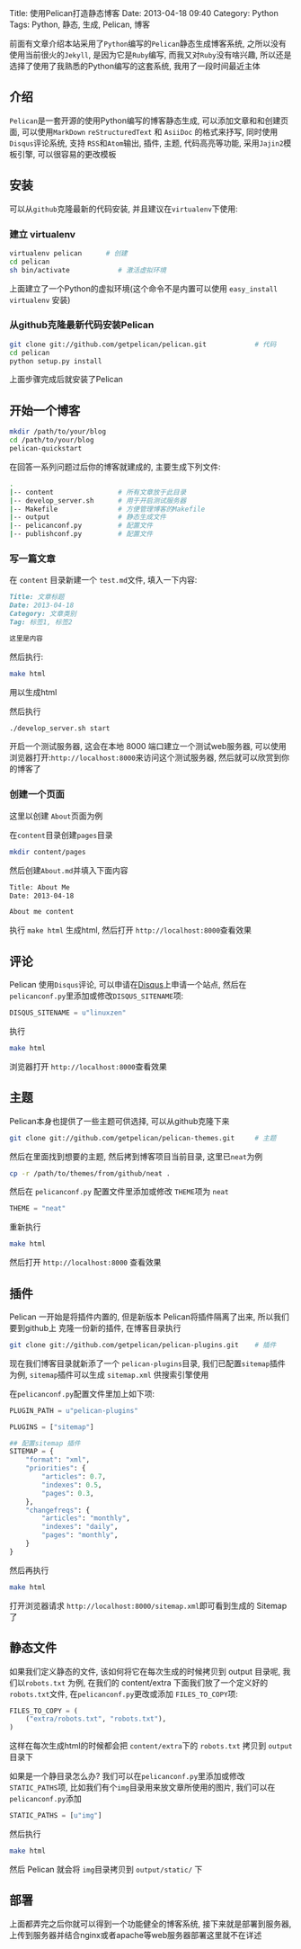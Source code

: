 Title: 使用Pelican打造静态博客
Date: 2013-04-18 09:40
Category: Python
Tags: Python, 静态, 生成, Pelican, 博客

前面有文章介绍本站采用了`Python`编写的`Pelican`静态生成博客系统, 之所以没有使用当前很火的`Jekyll`, 是因为它是`Ruby`编写, 而我又对`Ruby`没有啥兴趣, 所以还是选择了使用了我熟悉的Python编写的这套系统, 我用了一段时间最近主体

## 介绍
`Pelican`是一套开源的使用Python编写的博客静态生成, 可以添加文章和和创建页面, 可以使用`MarkDown` `reStructuredText` 和 `AsiiDoc` 的格式来抒写, 同时使用 `Disqus`评论系统, 支持 `RSS`和`Atom`输出, 插件, 主题, 代码高亮等功能, 采用`Jajin2`模板引擎, 可以很容易的更改模板

## 安装
可以从`github`克隆最新的代码安装, 并且建议在`virtualenv`下使用:

### 建立 virtualenv
```bash
virtualenv pelican      # 创建
cd pelican
sh bin/activate            # 激活虚拟环境
```
上面建立了一个Python的虚拟环境(这个命令不是内置可以使用 `easy_install virtualenv` 安装)

### 从github克隆最新代码安装Pelican
```bash
git clone git://github.com/getpelican/pelican.git            # 代码
cd pelican
python setup.py install
```
上面步骤完成后就安装了Pelican

## 开始一个博客
```bash
mkdir /path/to/your/blog
cd /path/to/your/blog
pelican-quickstart
```
在回答一系列问题过后你的博客就建成的, 主要生成下列文件:
```bash
.
|-- content                # 所有文章放于此目录
|-- develop_server.sh      # 用于开启测试服务器
|-- Makefile               # 方便管理博客的Makefile
|-- output                 # 静态生成文件
|-- pelicanconf.py         # 配置文件
|-- publishconf.py         # 配置文件
```

### 写一篇文章
在 `content` 目录新建一个 `test.md`文件, 填入一下内容:
```md
Title: 文章标题
Date: 2013-04-18
Category: 文章类别
Tag: 标签1, 标签2

这里是内容
```
然后执行:
```bash
make html
```
用以生成html

然后执行
```bash
./develop_server.sh start
```
开启一个测试服务器, 这会在本地 8000 端口建立一个测试web服务器, 可以使用浏览器打开:`http://localhost:8000`来访问这个测试服务器, 然后就可以欣赏到你的博客了

### 创建一个页面
这里以创建 `About`页面为例

在`content`目录创建`pages`目录
```bash
mkdir content/pages
```
然后创建`About.md`并填入下面内容
```bash
Title: About Me
Date: 2013-04-18

About me content
```
执行 `make html` 生成html, 然后打开 `http://localhost:8000`查看效果


## 评论
Pelican 使用`Disqus`评论, 可以申请在[Disqus](https://disqus.com/)上申请一个站点, 然后在`pelicanconf.py`里添加或修改`DISQUS_SITENAME`项:
```python
DISQUS_SITENAME = u"linuxzen"
```
执行
```bash
make html
```
浏览器打开 `http://localhost:8000`查看效果

## 主题
Pelican本身也提供了一些主题可供选择, 可以从github克隆下来
```bash
git clone git://github.com/getpelican/pelican-themes.git     # 主题
```
然后在里面找到想要的主题, 然后拷到博客项目当前目录, 这里已`neat`为例
```bash
cp -r /path/to/themes/from/github/neat .
```
然后在 `pelicanconf.py` 配置文件里添加或修改 `THEME`项为 `neat`
```python
THEME = "neat"
```

重新执行 
```bash
make html
```
然后打开 `http://localhost:8000` 查看效果

## 插件
Pelican 一开始是将插件内置的, 但是新版本 Pelican将插件隔离了出来, 所以我们要到github上 克隆一份新的插件, 在博客目录执行
```bash
git clone git://github.com/getpelican/pelican-plugins.git    # 插件
```
现在我们博客目录就新添了一个 `pelican-plugins`目录, 我们已配置`sitemap`插件为例,
`sitemap`插件可以生成 `sitemap.xml` 供搜索引擎使用

在`pelicanconf.py`配置文件里加上如下项:
```python
PLUGIN_PATH = u"pelican-plugins"

PLUGINS = ["sitemap"]

## 配置sitemap 插件
SITEMAP = {
    "format": "xml",
    "priorities": {
        "articles": 0.7,
        "indexes": 0.5,
        "pages": 0.3,
    },
    "changefreqs": {
        "articles": "monthly",
        "indexes": "daily",
        "pages": "monthly",
    }
}
```

然后再执行
```bash
make html
```
打开浏览器请求 `http://localhost:8000/sitemap.xml`即可看到生成的 Sitemap 了

## 静态文件
如果我们定义静态的文件, 该如何将它在每次生成的时候拷贝到 output 目录呢, 我们以`robots.txt` 为例, 在我们的 content/extra 下面我们放了一个定义好的 `robots.txt`文件, 在`pelicanconf.py`更改或添加 `FILES_TO_COPY`项:
```python
FILES_TO_COPY = (
    ("extra/robots.txt", "robots.txt"),
)
```
这样在每次生成html的时候都会把 `content/extra`下的 `robots.txt` 拷贝到 `output`目录下

如果是一个静目录怎么办? 我们可以在`pelicanconf.py`里添加或修改 `STATIC_PATHS`项, 比如我们有个`img`目录用来放文章所使用的图片, 我们可以在`pelicanconf.py`添加
```python
STATIC_PATHS = [u"img"]
```

然后执行 
```bash
make html
```
然后 Pelican 就会将 `img`目录拷贝到 `output/static/` 下

## 部署
上面都弄完之后你就可以得到一个功能健全的博客系统, 接下来就是部署到服务器, 上传到服务器并结合nginx或者apache等web服务器部署这里就不在详述

